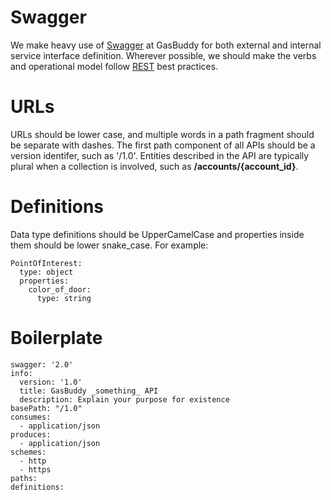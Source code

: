 Swagger
=======

We make heavy use of [Swagger](http://swagger.io/) at GasBuddy for both external and internal service interface definition.
Wherever possible, we should make the verbs and operational model follow [REST](https://en.wikipedia.org/wiki/Representational_state_transfer)
best practices.

URLs
====
URLs should be lower case, and multiple words in a path fragment should be separate with dashes.
The first path component of all APIs should be a version identifer, such as '/1.0'. Entities
described in the API are typically plural when a collection is involved, such as **/accounts/{account_id}**.

Definitions
=======
Data type definitions should be UpperCamelCase and properties inside them should be 
lower snake_case. For example:

```
PointOfInterest:
  type: object
  properties:
    color_of_door:
      type: string
```

Boilerplate
===========
```
swagger: '2.0'
info:
  version: '1.0'
  title: GasBuddy _something_ API
  description: Explain your purpose for existence
basePath: "/1.0"
consumes:
  - application/json
produces:
  - application/json
schemes:
  - http
  - https
paths:
definitions:
```
